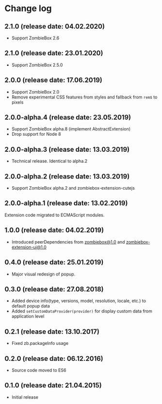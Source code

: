 # Change log

## 2.1.0 (release date: 04.02.2020)

* Support ZombieBox 2.6

## 2.1.0 (release date: 23.01.2020)

* Support ZombieBox 2.5.0

## 2.0.0 (release date: 17.06.2019)

* Support ZombieBox 2.0
* Remove experimental CSS features from styles and fallback from `rem`s to pixels

## 2.0.0-alpha.4 (release date: 23.05.2019)

* Support ZombieBox alpha.8 (implement AbstractExtension)
* Drop support for Node 8

## 2.0.0-alpha.3 (release date: 13.03.2019)

* Technical release. Identical to alpha.2

## 2.0.0-alpha.2 (release date: 13.03.2019)

* Support ZombieBox alpha.2 and zombiebox-extension-cutejs

## 2.0.0-alpha.1 (release date: 13.02.2019)

Extension code migrated to ECMAScript modules.

## 1.0.0 (release date: 04.02.2019)

* Introduced peerDependencies from zombiebox@1.0 and zombiebox-extension-ui@1.0

## 0.4.0 (release date: 25.01.2019)

* Major visual redesign of popup.

## 0.3.0 (release date: 27.08.2018)

* Added device info(type, versions, model, resolution, locale, etc.) to default popup data
* Added `setCustomDataProvider(provider)` for display custom data from application level

## 0.2.1 (release date: 13.10.2017)

* Fixed zb.packageInfo usage

## 0.2.0 (release date: 06.12.2016)

* Source code moved to ES6

## 0.1.0 (release date: 21.04.2015)

* Initial release

